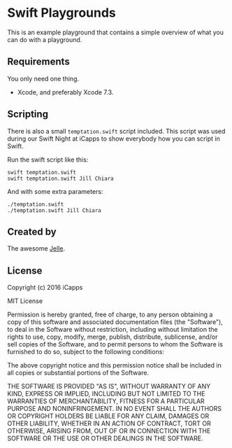# Swift Playgrounds

This is an example playground that contains a simple overview of what you can do with a playground.

## Requirements

You only need one thing.

- Xcode, and preferably Xcode 7.3.

## Scripting

There is also a small `temptation.swift` script included. This script was used during our Swift Night at iCapps to show everybody how you can script in Swift.

Run the swift script like this:

```
swift temptation.swift
swift temptation.swift Jill Chiara
```

And with some extra parameters:

```
./temptation.swift
./temptation.swift Jill Chiara
```

## Created by

The awesome [Jelle](https://twitter.com/fousa).

## License

Copyright (c) 2016 iCapps

MIT License

Permission is hereby granted, free of charge, to any person obtaining a copy of this software and associated documentation files (the "Software"), to deal in the Software without restriction, including without limitation the rights to use, copy, modify, merge, publish, distribute, sublicense, and/or sell copies of the Software, and to permit persons to whom the Software is furnished to do so, subject to the following conditions:

The above copyright notice and this permission notice shall be included in all copies or substantial portions of the Software.

THE SOFTWARE IS PROVIDED "AS IS", WITHOUT WARRANTY OF ANY KIND, EXPRESS OR IMPLIED, INCLUDING BUT NOT LIMITED TO THE WARRANTIES OF MERCHANTABILITY, FITNESS FOR A PARTICULAR PURPOSE AND NONINFRINGEMENT. IN NO EVENT SHALL THE AUTHORS OR COPYRIGHT HOLDERS BE LIABLE FOR ANY CLAIM, DAMAGES OR OTHER LIABILITY, WHETHER IN AN ACTION OF CONTRACT, TORT OR OTHERWISE, ARISING FROM, OUT OF OR IN CONNECTION WITH THE SOFTWARE OR THE USE OR OTHER DEALINGS IN THE SOFTWARE.

